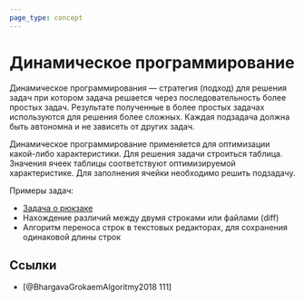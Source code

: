 ```yaml
---
page_type: concept
---
```


# Динамическое программирование

Динамическое программирования — стратегия (подход) для решения задач при котором задача решается через последовательность более простых задач. Результате полученные в более простых задачах используются для решения более сложных. Каждая подзадача должна быть автономна и не зависеть от других задач.

Динамическое программирование применяется для оптимизации какой-либо характеристики. Для решения задачи строиться таблица. Значения ячеек таблицы соответствуют оптимизируемой характеристике. Для заполнения ячейки необходимо решить подзадачу.

Примеры задач:

* [Задача о рюкзаке]([[20221114232245]]) 
* Нахождение различий между двумя строками или файлами (diff)
* Алгоритм переноса строк в текстовых редакторах, для сохранения одинаковой длины строк




## Ссылки

- [@BhargavaGrokaemAlgoritmy2018 111]
